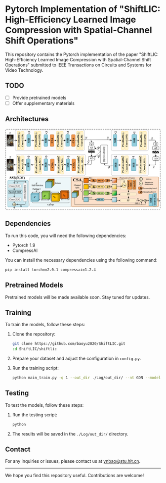 # Pytorch Implementation of "ShiftLIC: High-Efficiency Learned Image Compression with Spatial-Channel Shift Operations"

This repository contains the Pytorch implementation of the paper "ShiftLIC: High-Efficiency Learned Image Compression with Spatial-Channel Shift Operations" submitted to IEEE Transactions on Circuits and Systems for Video Technology. 

## TODO
- [ ] Provide pretrained models
- [ ] Offer supplementary materials

## Architectures
![Architecture Diagram](assets/architecture.png)

## Dependencies
To run this code, you will need the following dependencies:
- Pytorch 1.9
- CompressAI

You can install the necessary dependencies using the following command:
```bash
pip install torch==2.0.1 compressai=1.2.4
```

## Pretrained Models
Pretrained models will be made available soon. Stay tuned for updates.

## Training
To train the models, follow these steps:
1. Clone the repository:
    ```bash
    git clone https://github.com/baoyu2020/ShiftLIC.git
    cd ShiftLIC/shiftlic
    ``` 

2. Prepare your dataset and adjust the configuration in `config.py`.
3. Run the training script:
    ```bash
    python main_train.py -q 1 --out_dir ./Log/out_dir/ --nt GDN --model M1 --SIC 50 --batch_size 16 --metric mse --lr 1e-4 --epochs 100 --dataset Train_dataset_dir 
    ```

## Testing
To test the models, follow these steps:
1. Run the testing script:
    ```bash
    python 
    ```

2. The results will be saved in the `./Log/out_dir/` directory.

## Contact
For any inquiries or issues, please contact us at [ynbao@stu.hit.cn](mailto:ynbao@stu.hit.cn).

---

We hope you find this repository useful. Contributions are welcome!
